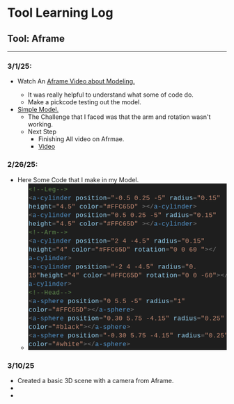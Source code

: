 # Tool Learning Log

## Tool: **Aframe**

---

### 3/1/25:
* Watch An <a href="https://www.youtube.com/watch?v=P6sWX25VvxQ&list=PLWkWuhMLkR7D_VSEMkj45NIgF8i2dlUce&index=6">Aframe Video about Modeling.<a>
  * It was really helpful to understand what some of code do.
  * Make a pickcode testing out the model.
* <a href="https://app.pickcode.io/project/cm6zffvpu32izkc1mi0nmn8ru">Simple Model.</a>
  * The Challenge that I faced was that the arm and rotation wasn't working.
  * Next Step
    * Finishing All video on Afrmae.
    * <a href="https://www.youtube.com/playlist?list=PLWkWuhMLkR7D_VSEMkj45NIgF8i2dlUce">Video<a> 
  

### 2/26/25:
* Here Some Code that I make in my Model.
  * <img src="./Aframe.png" alt="Code">
### 3/10/25
 * Created a basic 3D scene with a camera from Aframe.
 * 
 * <html>
  <head>
    <script src="https://aframe.io/releases/1.2.0/aframe.min.js"></script>
  </head>
  <body>
    <a-scene>
      <!-- Lighting -->
      <a-light position="2 4 -3" intensity="1"></a-light>
      <!-- Camera -->
      <a-camera position="0 1.6 3"></a-camera>
      <!-- Box Object -->
      <a-box position="0 1 -5" color="blue" width="2" height="2" depth="2"></a-box>
    </a-scene>
  </body>
</html>



<!-- 
* Links you used today (websites, videos, etc)
* Things you tried, progress you made, etc
* Challenges, a-ha moments, etc
* Questions you still have
* What you're going to try next
-->
